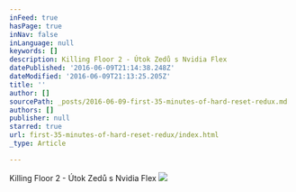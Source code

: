 ```yaml
---
inFeed: true
hasPage: true
inNav: false
inLanguage: null
keywords: []
description: Killing Floor 2 - Útok Zedů s Nvidia Flex
datePublished: '2016-06-09T21:14:38.248Z'
dateModified: '2016-06-09T21:13:25.205Z'
title: ''
author: []
sourcePath: _posts/2016-06-09-first-35-minutes-of-hard-reset-redux.md
authors: []
publisher: null
starred: true
url: first-35-minutes-of-hard-reset-redux/index.html
_type: Article

---
```

Killing Floor 2 - Útok Zedů s Nvidia Flex
![](https://the-grid-user-content.s3-us-west-2.amazonaws.com/18d0c96a-a7be-4aaf-9e71-493fb8be011d.jpg)